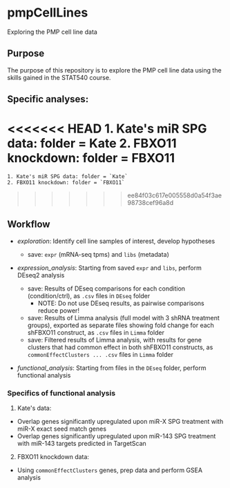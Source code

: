 # pmpCellLines  
Exploring the PMP cell line data  

## Purpose  
The purpose of this repository is to explore the PMP cell line data using the skills gained in the STAT540 course.  

## Specific analyses:

<<<<<<< HEAD
    1. Kate's miR SPG data: folder = Kate
    2. FBXO11 knockdown: folder = FBXO11
=======
    1. Kate's miR SPG data: folder = `Kate`
    2. FBXO11 knockdown: folder = `FBXO11`
>>>>>>> ee84f03c617e005558d0a54f3ae98738cef96a8d

## Workflow
* _exploration_: Identify cell line samples of interest, develop hypotheses 
    - save: `expr` (mRNA-seq tpms) and `libs` (metadata)  

* _expression_analysis_: Starting from saved `expr` and `libs`, perform DEseq2 analysis  
    - save: Results of DEseq comparisons for each condition (condition/ctrl), as `.csv` files in `DEseq` folder  
        - NOTE: Do not use DEseq results, as pairwise comparisons reduce power!
    - save: Results of Limma analysis (full model with 3 shRNA treatment groups), exported as separate files showing fold change for each shFBXO11 construct, as `.csv` files in `Limma` folder
    - save: Filtered results of Limma analysis, with results for gene clusters that had common effect in both shFBXO11 constructs, as `commonEffectClusters ... .csv` files in `Limma` folder
  
    
* _functional_analysis_: Starting from files in the `DEseq` folder, perform functional analysis  

    
### Specifics of functional analysis
1. Kate's data:

* Overlap genes significantly upregulated upon miR-X SPG treatment with  miR-X exact seed match genes  
* Overlap genes significantly upregulated upon miR-143 SPG treatment with miR-143 targets predicted in TargetScan 


2. FBXO11 knockdown data:

* Using `commonEffectClusters` genes, prep data and perform GSEA analysis

